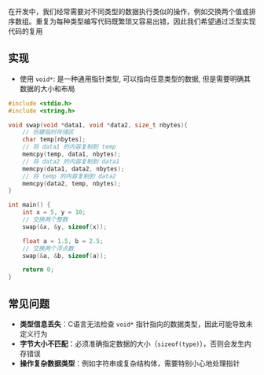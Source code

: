 在开发中，我们经常需要对不同类型的数据执行类似的操作，例如交换两个值或排序数组。重复为每种类型编写代码既繁琐又容易出错，因此我们希望通过泛型实现代码的复用
## 实现
- 使用 `void*`: 是一种通用指针类型, 可以指向任意类型的数据, 但是需要明确其数据的大小和布局
```c
#include <stdio.h>
#include <string.h>

void swap(void *data1, void *data2, size_t nbytes){
	// 创建临时存储区
    char temp[nbytes];
    // 将 data1 的内容复制到 temp
    memcpy(temp, data1, nbytes);
    // 将 data2 的内容复制到 data1
    memcpy(data1, data2, nbytes);
    // 将 temp 的内容复制到 data2     
    memcpy(data2, temp, nbytes);
}

int main() {
    int x = 5, y = 10;
    // 交换两个整数
    swap(&x, &y, sizeof(x));              

    float a = 1.5, b = 2.5;
    // 交换两个浮点数
    swap(&a, &b, sizeof(a));

    return 0;
}
```
## 常见问题
- **类型信息丢失**：C语言无法检查 `void*` 指针指向的数据类型，因此可能导致未定义行为
- **字节大小不匹配**：必须准确指定数据的大小（`sizeof(type)`），否则会发生内存错误
- **操作复杂数据类型**：例如字符串或复杂结构体，需要特别小心地处理指针